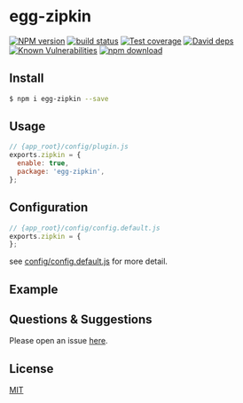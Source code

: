 # egg-zipkin

[![NPM version][npm-image]][npm-url]
[![build status][travis-image]][travis-url]
[![Test coverage][codecov-image]][codecov-url]
[![David deps][david-image]][david-url]
[![Known Vulnerabilities][snyk-image]][snyk-url]
[![npm download][download-image]][download-url]

[npm-image]: https://img.shields.io/npm/v/egg-zipkin.svg?style=flat-square
[npm-url]: https://npmjs.org/package/egg-zipkin
[travis-image]: https://img.shields.io/travis/eggjs/egg-zipkin.svg?style=flat-square
[travis-url]: https://travis-ci.org/eggjs/egg-zipkin
[codecov-image]: https://img.shields.io/codecov/c/github/eggjs/egg-zipkin.svg?style=flat-square
[codecov-url]: https://codecov.io/github/eggjs/egg-zipkin?branch=master
[david-image]: https://img.shields.io/david/eggjs/egg-zipkin.svg?style=flat-square
[david-url]: https://david-dm.org/eggjs/egg-zipkin
[snyk-image]: https://snyk.io/test/npm/egg-zipkin/badge.svg?style=flat-square
[snyk-url]: https://snyk.io/test/npm/egg-zipkin
[download-image]: https://img.shields.io/npm/dm/egg-zipkin.svg?style=flat-square
[download-url]: https://npmjs.org/package/egg-zipkin

<!--
Description here.
-->

## Install

```bash
$ npm i egg-zipkin --save
```

## Usage

```js
// {app_root}/config/plugin.js
exports.zipkin = {
  enable: true,
  package: 'egg-zipkin',
};
```

## Configuration

```js
// {app_root}/config/config.default.js
exports.zipkin = {
};
```

see [config/config.default.js](config/config.default.js) for more detail.

## Example

<!-- example here -->

## Questions & Suggestions

Please open an issue [here](https://github.com/eggjs/egg/issues).

## License

[MIT](LICENSE)

